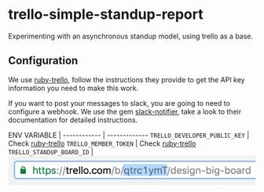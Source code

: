 # trello-simple-standup-report

Experimenting with an asynchronous standup model, using trello as a base.

## Configuration

We use [ruby-trello](https://github.com/jeremytregunna/ruby-trello), follow the instructions they provide to get the API key information you need to make this work. 

If you want to post your messages to slack, you are going to need to configure a webhook. We use the gem [slack-notifier](https://github.com/stevenosloan/slack-notifier), take a look to their documentation for detailed instructions.

ENV VARIABLE | 
------------ | -------------
`TRELLO_DEVELOPER_PUBLIC_KEY` | Check [ruby-trello](https://github.com/jeremytregunna/ruby-trello)
`TRELLO_MEMBER_TOKEN` | Check [ruby-trello](https://github.com/jeremytregunna/ruby-trello)
`TRELLO_STANDUP_BOARD_ID` | ![board id](assets/TRELLO_STANDUP_BOARD_ID.png)
